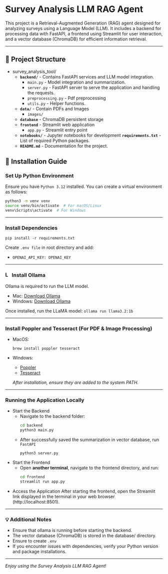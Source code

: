 # Survey Analysis LLM RAG Agent

This project is a Retrieval-Augmented Generation (RAG) agent designed for analyzing surveys using a Language Model (LLM). It includes a backend for processing data with FastAPI, a frontend using Streamlit for user interaction, and a vector database (ChromaDB) for efficient information retrieval.

---
## 📂 Project Structure
* survey_analysis_tool/
    - **`backend/`** - Contains FastAPI services and LLM model integration.
        - `main.py` - Model integration and summarization.
        - `server.py` - FastAPI server to serve the application and handling the requests.
        - `preprocessing.py` - Pdf preprocessing 
        - `utils.py` - Helper functions.
    - **`data/`** - Contain PDFs and Images
        - `images/`
    - **`database`** - ChromaDB persistent storage
    - **`frontend`** - Streamlit web application
        - `app.py` - Streamlit entry point
    - **`notebooks/`** - Jupyter notebooks for development
    **`requirements.txt`** - List of required Python packages.
    - **`README.md`** - Documentation for the project.

## 📌 Installation Guide

### Set Up Python Environment
Ensure you have ```Python 3.12``` installed. You can create a virtual environment as follows:

```sh
python3 -m venv venv
source venv/bin/activate  # For macOS/Linux
venv\Scripts\activate  # For Windows 
```
---

### Install Dependencies
```pip install -r requirements.txt```

Create ```.env file``` in root directory and add:
- ```OPENAI_API_KEY: OPENAI_KEY``` 

---

### <img src="https://cdn.brandfetch.io/idrRDmZ2_F/w/180/h/180/theme/light/logo.png?c=1dxbfHSJFAPEGdCLU4o5B" alt="Logo" width="17" height="17"> Install Ollama 
Ollama is required to run the LLM model.
* Mac: [Download Ollama](https://ollama.com/download/mac)
* Windows: [Download Ollama](https://ollama.com/download/windows)

Once installed, run the LLaMA model:
```ollama run llama3.2:1b```

---

### Install Poppler and Tesseract (For PDF & Image Processing)
* MacOS:
    ```
    brew install poppler tesseract
    ```
* Windows: 
    - [Poppler](https://github.com/oschwartz10612/poppler-windows?tab=readme-ov-file)
    - [Tesseract](https://github.com/UB-Mannheim/tesseract/wiki)

    *After installation, ensure they are added to the system PATH.*

---

### Running the Application Locally
* Start the Backend
    * Navigate to the backend folder:
        ```sh
        cd backend
        python3 main.py 
        ```
    * After successfully saved the summarization in vector database, run ```FastAPI```
        ```
        python3 server.py
        ```
* Start the Frontend
    * Open **another terminal**, navigate to the frontend directory, and run:
        ```sh
        cd frontend
        streamlit run app.py
        ```
* Access the Application
After starting the frontend, open the Streamlit link displayed in the terminal in your web browser 
(http://localhost:8501).

---

### 💡 Additional Notes
* Ensure that ollama is running before starting the backend.
* The vector database (ChromaDB) is stored in the database/ directory.
* Ensure to create ```.env```
* If you encounter issues with dependencies, verify your Python version and package installations.

---
*Enjoy using the Survey Analysis LLM RAG Agent!*